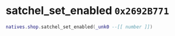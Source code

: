 # satchel_set_enabled `0x2692B771`

```lua
natives.shop.satchel_set_enabled(_unk0 --[[ number ]])
```